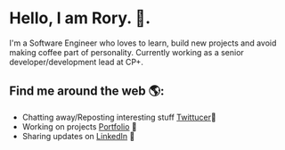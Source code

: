 # Hello, I am Rory. 👋.

I'm a Software Engineer who loves to learn, build new projects and avoid making coffee part of personality. Currently working as a senior developer/development lead at CP+.

## Find me around the web 🌎:
- Chatting away/Reposting interesting stuff <a href="https://www.twitter.com/mrroryflint">Twittucer</a>💬
- Working on projects <a href="https://rory.codes">Portfolio</a> 🚧
- Sharing updates on <a href="https://www.linkedin.com/in/rory-patrick-flint/">LinkedIn</a> 💼

